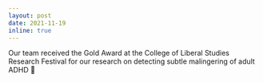 ```yaml
---
layout: post
date: 2021-11-19
inline: true
---
```


Our team received the Gold Award at the College of Liberal Studies Research Festival for our research on detecting subtle malingering of adult ADHD :medal_sports:
